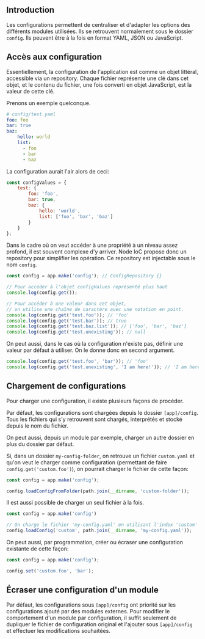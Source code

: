## Introduction

Les configurations permettent de centraliser et d'adapter les options des différents modules utilisées. Ils se retrouvent normalement sous le dossier `config`. Ils peuvent être à la fois en format YAML, JSON ou JavaScript.

## Accès aux configuration

Essentiellement, la configuration de l'application est comme un objet littéral, accessible via un repository. Chaque fichier représente une clé dans cet objet, et le contenu du fichier, une fois converti en objet JavaScript, est la valeur de cette clé.

Prenons un exemple quelconque.

```yaml
# config/test.yaml
foo: foo
bar: true
baz:
    hello: world
    list:
      - foo
      - bar
      - baz
```

La configuration aurait l'air alors de ceci:

```javascript
const configValues = {
    test: {
        foo: 'foo',
        bar: true,
        baz: {
            hello: 'world',
            list: ['foo', 'bar', 'baz']
        }
    }
};
```

Dans le cadre où on veut accéder à une propriété à un niveau assez profond, il est souvent complexe d'y arriver. Node IoC propose donc un repository pour simplifier les opération. Ce repository est injectable sous le nom `config`.

```javascript
const config = app.make('config'); // ConfigRepository {}

// Pour accéder à l'objet configValues représenté plus haut
console.log(config.get());

// Pour accéder à une valeur dans cet objet,
// on utilise une chaîne de caractère avec une notation en point.
console.log(config.get('test.foo')); // 'foo'
console.log(config.get('test.bar')); // true
console.log(config.get('test.baz.list')); // ['foo', 'bar', 'baz']
console.log(config.get('test.unexisting')); // null
```

On peut aussi, dans le cas où la configuration n'existe pas, définir une valeur par défaut à utiliser. On le donne donc en second argument.

```javascript
console.log(config.get('test.foo', 'bar')); // 'foo'
console.log(config.get('test.unexisting', 'I am here!')); // 'I am here!'
```

## Chargement de configurations

Pour charger une configuration, il existe plusieurs façons de procéder.

Par défaut, les configurations sont chargées depuis le dossier `[app]/config`. Tous les fichiers qui s'y retrouvent sont chargés, interprétés et stocké depuis le nom du fichier.

On peut aussi, depuis un module par exemple, charger un autre dossier en plus du dossier par défaut.

Si, dans un dossier `my-config-folder`, on retrouve un fichier `custom.yaml` et qu'on veut le charger comme configuration (permettant de faire `config.get('custom.foo')`), on pourrait charger le fichier de cette façon:

```javascript
const config = app.make('config');

config.loadConfigFromFolder(path.join(__dirname, 'custom-folder'));
```

Il est aussi possible de charger un seul fichier à la fois.

```javascript
const config = app.make('config')

// On charge le fichier 'my-config.yaml' en utilisant l'index 'custom'
config.loadConfig('custom', path.join(__dirname, 'my-config.yaml'));
```

On peut aussi, par programmation, créer ou écraser une configuration existante de cette façon:

```javascript
const config = app.make('config');

config.set('custom.foo', 'bar');
```

## Écraser une configuration d'un module

Par défaut, les configurations sous `[app]/config` ont priorité sur les configurations ajouté par des modules externes. Pour modifier le comportement d'un module par configuration, il suffit seulement de dupliquer le fichier de configuration original et l'ajouter sous `[app]/config` et effectuer les modifications souhaitées.
